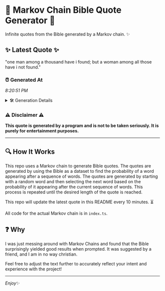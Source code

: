 # 📖 Markov Chain Bible Quote Generator 📖

Infinite quotes from the Bible generated by a Markov chain. ✨

## ✨ Latest Quote ✨
"one man among a thousand have i found; but a woman among all those have i not found."

### ⏰ Generated At
*8:20:51 PM*

<details>
    <summary>🛠️ Generation Details</summary>
    <p>
        <strong>🌱 Seed:</strong> one<br>
        <strong>🔄 Iterations:</strong> 17<br>
        <strong>📜 Context History:</strong><br>[ one ]: man<br>[ one, man ]: among<br>[ one, man, among ]: a<br>[ one, man, among, a ]: thousand<br>[ one, man, among, a, thousand ]: have<br>[ one, man, among, a, thousand, have ]: i<br>[ man, among, a, thousand, have, i ]: found;<br>[ among, a, thousand, have, i, found; ]: but<br>[ a, thousand, have, i, found;, but ]: a<br>[ thousand, have, i, found;, but, a ]: woman<br>[ have, i, found;, but, a, woman ]: among<br>[ i, found;, but, a, woman, among ]: all<br>[ found;, but, a, woman, among, all ]: those<br>[ but, a, woman, among, all, those ]: have<br>[ a, woman, among, all, those, have ]: i<br>[ woman, among, all, those, have, i ]: not<br>[ among, all, those, have, i, not ]: found.<br>
    </p>
</details>

### ⚠️ Disclaimer ⚠️
**This quote is generated by a program and is not to be taken seriously. It is purely for entertainment purposes.**

---

## 🔍 How It Works

This repo uses a Markov chain to generate Bible quotes. The quotes are generated by using the Bible as a dataset to find the probability of a word appearing after a sequence of words. The quotes are generated by starting with a random word and then selecting the next word based on the probability of it appearing after the current sequence of words. This process is repeated until the desired length of the quote is reached.

This repo will update the latest quote in this README every 10 minutes. ⏳

All code for the actual Markov chain is in `index.ts`.

## ❓ Why

I was just messing around with Markov Chains and found that the Bible surprisingly yielded good results when prompted. 
It was suggested by a friend, and I am in no way christian.

Feel free to adjust the text further to accurately reflect your intent and experience with the project!

---

*Enjoy*✨
